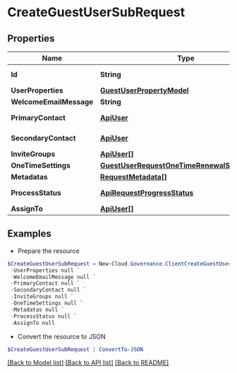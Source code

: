 # CreateGuestUserSubRequest
## Properties

Name | Type | Description | Notes
------------ | ------------- | ------------- | -------------
**Id** | **String** |  | [optional] [readonly] 
**UserProperties** | [**GuestUserPropertyModel**](GuestUserPropertyModel.md) |  | [optional] 
**WelcomeEmailMessage** | **String** |  | [optional] 
**PrimaryContact** | [**ApiUser**](ApiUser.md) | ApiUser model | [optional] 
**SecondaryContact** | [**ApiUser**](ApiUser.md) | ApiUser model | [optional] 
**InviteGroups** | [**ApiUser[]**](ApiUser.md) |  | [optional] 
**OneTimeSettings** | [**GuestUserRequestOneTimeRenewalSettingModel**](GuestUserRequestOneTimeRenewalSettingModel.md) |  | [optional] 
**Metadatas** | [**RequestMetadata[]**](RequestMetadata.md) |  | [optional] 
**ProcessStatus** | [**ApiRequestProgressStatus**](ApiRequestProgressStatus.md) |  | [optional] [readonly] 
**AssignTo** | [**ApiUser[]**](ApiUser.md) |  | [optional] 

## Examples

- Prepare the resource
```powershell
$CreateGuestUserSubRequest = New-Cloud.Governance.ClientCreateGuestUserSubRequest  -Id null `
 -UserProperties null `
 -WelcomeEmailMessage null `
 -PrimaryContact null `
 -SecondaryContact null `
 -InviteGroups null `
 -OneTimeSettings null `
 -Metadatas null `
 -ProcessStatus null `
 -AssignTo null
```

- Convert the resource to JSON
```powershell
$CreateGuestUserSubRequest | ConvertTo-JSON
```

[[Back to Model list]](../README.md#documentation-for-models) [[Back to API list]](../README.md#documentation-for-api-endpoints) [[Back to README]](../README.md)

